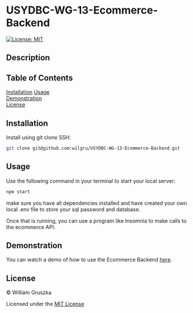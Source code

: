 # USYDBC-WG-13-Ecommerce-Backend
[![License: MIT](https://img.shields.io/badge/License-MIT-yellow.svg)](https://opensource.org/licenses/MIT)

## Description

 

## Table of Contents
 
[Installation](#Installation)
[Usage](#Usage)   
[Demonstration](#Demonstration)  
[License](#License)    

<a name="Installation"></a>
## Installation

Install using git clone SSH:

```bash
git clone git@github.com:wilgru/USYDBC-WG-13-Ecommerce-Backend.git
```

<a name="Usage"></a>
## Usage

Use the following command in your terminal to start your local server:

```bash
npm start
```

make sure you have all dependencies installed and have created your own local .env file to store your sql password and database.

Once that is running, you can use a program like Insomnia to make calls to the ecommerce API.

<a name="Demonstration"></a>
## Demonstration

You can watch a demo of how to use the Ecommerce Backend [here](https://drive.google.com/file/d/1gfxpNGyqjZV-zxyJHhJ3N7Nlo2BHTzI-/view?usp=sharing).

<a name="License"></a>
## License

&copy; William Gruszka

Licensed under the [MIT License](./LICENSE.txt)


